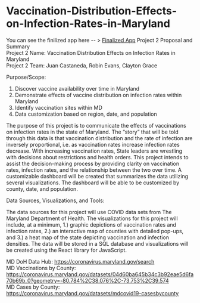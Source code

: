 # Vaccination-Distribution-Effects-on-Infection-Rates-in-Maryland

You can see the finilized app here -- > [Finalized App](http://marylandcovid.herokuapp.com/ "Maryland Vaccination")
Project 2 Proposal and Summary <br>
Project 2 Name: Vaccination Distribution Effects on Infection Rates in Maryland<br>
Project 2 Team: Juan Castaneda, Robin Evans, Clayton Grace

Purpose/Scope:

1. Discover vaccine availability over time in Maryland
2. Demonstrate effects of vaccine distribution on infection rates within Maryland
3. Identify vaccination sites within MD
4. Data customization based on region, date, and population

The purpose of this project is to communicate the effects of vaccinations on infection rates in the state of Maryland. The “story” that will be told through this data is that vaccination distribution and the rate of infection are inversely proportional, i.e. as vaccination rates increase infection rates decrease. With increasing vaccination rates, State leaders are wrestling with decisions about restrictions and health orders. This project intends to assist the decision-making process by providing clarity on vaccination rates, infection rates, and the relationship between the two over time. A customizable dashboard will be created that summarizes the data utilizing several visualizations. The dashboard will be able to be customized by county, date, and population.

Data Sources, Visualizations, and Tools:

The data sources for this project will use COVID data sets from The Maryland Department of Health. The visualizations for this project will include, at a minimum, 1.) graphic depictions of vaccination rates and infection rates, 2.) an interactive map of counties with detailed pop-ups, and 3.) a heat map of the state depicting vaccination and infection densities. The data will be stored in a SQL database and visualizations will be created using the React library for JavaScript. 

MD DoH Data Hub: https://coronavirus.maryland.gov/search <br>
MD Vaccinations by County: https://coronavirus.maryland.gov/datasets/04d60ba645b34c3b92eae5d6fa70b69b_0?geometry=-80.784%2C38.076%2C-73.753%2C39.574 <br>
MD Cases by County: https://coronavirus.maryland.gov/datasets/mdcovid19-casesbycounty
